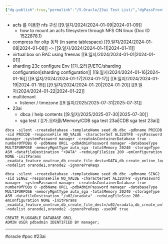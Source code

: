 ```yaml
---
{"dg-publish":true,"permalink":"/5.Oracle/23ai Test List/","dgPassFrontmatter":true,"noteIcon":""}
---
```


- acfs 를 이용한 nfs 구성 [[9.일지/2024/2024-01-09\|2024-01-09]]
   - how to mount an acfs filesystem through NFS ON linux (Doc ID 1522878.1) 
- compress for oltp 동작 (in same tablespace) [[9.일지/2024/2024-01-08\|2024-01-08]] -> [[9.일지/2024/2024-01-11\|2024-01-11]]
- virtual box on RAC using freenas [[9.일지/2024/2024-01-01\|2024-01-01]]
- sharding 23c configure Env [[가.오라클/ETC/sharding configuration\|sharding configuration]] [[9.일지/2024/2024-01-16\|2024-01-16]] [[9.일지/2024/2024-01-17\|2024-01-17]] [[9.일지/2024/2024-01-19\|2024-01-19]] [[9.일지/2024/2024-01-20\|2024-01-20]] [[9.일지/2024/2024-01-22\|2024-01-22]]
- multitenant 
	- listener / timezone [[9.일지/2025/2025-07-31\|2025-07-31]]
- 23ai 
	- dbca / help contents [[9.일지/2025/2025-07-30\|2025-07-30]]
	- sga test / [[가.오라클/Memory/CDB sga test 23ai\|CDB sga test 23ai]]

```
dbca -silent -createDatabase -templateName seed_db.dbc -gdbname PRICDB -sid PRICDB -responseFile NO_VALUE -characterSet AL32UTF8 -sysPassword manager -systemPassword manager -createAsContainerDatabase true -numberOfPDBs 0 -pdbName ORCL -pdbAdminPassword manager -databaseType MULTIPURPOSE -memoryMgmtType auto_sga -totalMemory 20240 -storageType ASM -datafileDestination "+DATA" -redoLogFileSize 200 -emConfiguration NONE -initParams _exadata_feature_on=true,db_create_file_dest=+DATA,db_create_online_log_dest_1=+DATA -nodelist oranode1,oranode2 -ignorePreReqs 

dbca -silent -createDatabase -templateName seed_db.dbc -gdbname SING2 -sid SING2 -responseFile NO_VALUE -characterSet AL32UTF8 -sysPassword manager -systemPassword manager -createAsContainerDatabase true -numberOfPDBs 0 -pdbName ORCL -pdbAdminPassword manager -databaseType MULTIPURPOSE -memoryMgmtType auto_sga -totalMemory 20240 -storageType ASM -datafileDestination "/u02/oradata" -redoLogFileSize 200 -emConfiguration NONE -initParams _exadata_feature_on=true,db_create_file_dest=/u02/oradata,db_create_online_log_dest_1=/u02/oradata -nodelist oranode1,oranode2 -ignorePreReqs -useOMF true

CREATE PLUGGABLE DATABASE ORCL
ADMIN USER pdbadmin IDENTIFIED BY manager;
```


---

#oracle #poc #23ai 